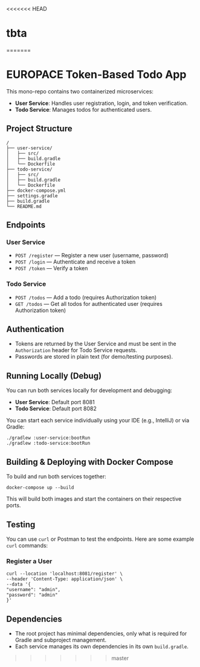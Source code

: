 <<<<<<< HEAD
# tbta
=======
# EUROPACE Token-Based Todo App

This mono-repo contains two containerized microservices:
- **User Service**: Handles user registration, login, and token verification.
- **Todo Service**: Manages todos for authenticated users.

## Project Structure
```
/
├── user-service/
│   ├── src/
│   ├── build.gradle
│   └── Dockerfile
├── todo-service/
│   ├── src/
│   ├── build.gradle
│   └── Dockerfile
├── docker-compose.yml
├── settings.gradle
├── build.gradle
└── README.md
```

## Endpoints
### User Service
- `POST /register` — Register a new user (username, password)
- `POST /login` — Authenticate and receive a token
- `POST /token` — Verify a token

### Todo Service
- `POST /todos` — Add a todo (requires Authorization token)
- `GET /todos` — Get all todos for authenticated user (requires Authorization token)

## Authentication
- Tokens are returned by the User Service and must be sent in the `Authorization` header for Todo Service requests.
- Passwords are stored in plain text (for demo/testing purposes).

## Running Locally (Debug)
You can run both services locally for development and debugging:
- **User Service**: Default port 8081
- **Todo Service**: Default port 8082

You can start each service individually using your IDE (e.g., IntelliJ) or via Gradle:
```
./gradlew :user-service:bootRun
./gradlew :todo-service:bootRun
```

## Building & Deploying with Docker Compose
To build and run both services together:
```
docker-compose up --build
```
This will build both images and start the containers on their respective ports.

## Testing
You can use `curl` or Postman to test the endpoints. Here are some example `curl` commands:
### Register a User
```
curl --location 'localhost:8081/register' \
--header 'Content-Type: application/json' \
--data '{
"username": "admin",
"password": "admin"
}'
```



## Dependencies
- The root project has minimal dependencies, only what is required for Gradle and subproject management.
- Each service manages its own dependencies in its own `build.gradle`.

>>>>>>> master
